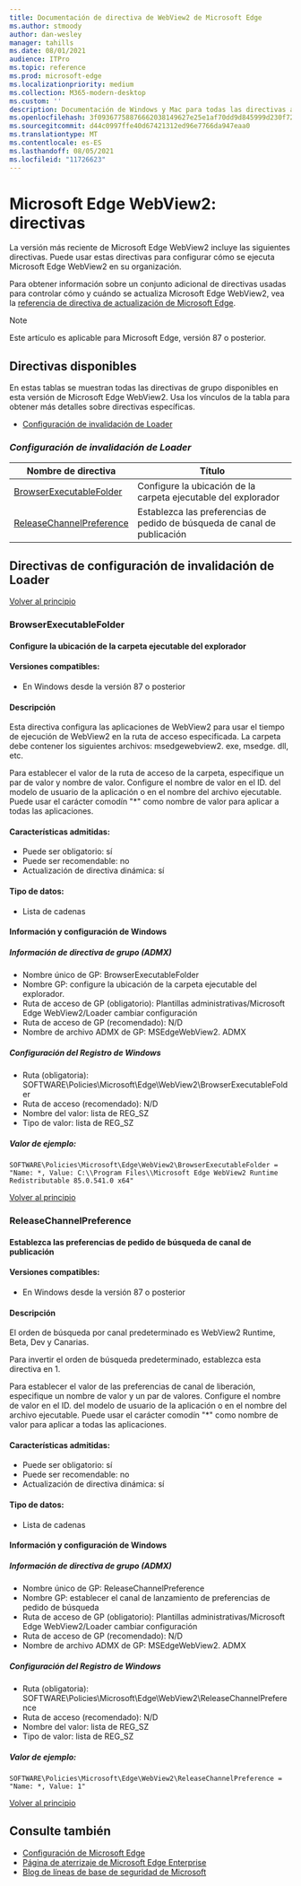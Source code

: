 ```yaml
---
title: Documentación de directiva de WebView2 de Microsoft Edge
ms.author: stmoody
author: dan-wesley
manager: tahills
ms.date: 08/01/2021
audience: ITPro
ms.topic: reference
ms.prod: microsoft-edge
ms.localizationpriority: medium
ms.collection: M365-modern-desktop
ms.custom: ''
description: Documentación de Windows y Mac para todas las directivas admitidas por Explorador Microsoft Edge
ms.openlocfilehash: 3f09367758876662038149627e25e1af70dd9d845999d230f72bb0f07239521f
ms.sourcegitcommit: d44c0997ffe40d67421312ed96e7766da947eaa0
ms.translationtype: MT
ms.contentlocale: es-ES
ms.lasthandoff: 08/05/2021
ms.locfileid: "11726623"
---
```

# <a name="microsoft-edge-webview2---policies"></a>Microsoft Edge WebView2: directivas

La versión más reciente de Microsoft Edge WebView2 incluye las siguientes directivas. Puede usar estas directivas para configurar cómo se ejecuta Microsoft Edge WebView2 en su organización.

Para obtener información sobre un conjunto adicional de directivas usadas para controlar cómo y cuándo se actualiza Microsoft Edge WebView2, vea la [referencia de directiva de actualización de Microsoft Edge](microsoft-edge-update-policies.md).


> [!NOTE]
> Este artículo es aplicable para Microsoft Edge, versión 87 o posterior.

## <a name="available-policies"></a>Directivas disponibles

En estas tablas se muestran todas las directivas de grupo disponibles en esta versión de Microsoft Edge WebView2. Usa los vínculos de la tabla para obtener más detalles sobre directivas específicas.

- [Configuración de invalidación de Loader](#loader-override-settings)


### [*<a name="loader-override-settings"></a>Configuración de invalidación de Loader*](#loader-override-settings-policies)

|Nombre de directiva|Título|
|-|-|
|[BrowserExecutableFolder](#browserexecutablefolder)|Configure la ubicación de la carpeta ejecutable del explorador|
|[ReleaseChannelPreference](#releasechannelpreference)|Establezca las preferencias de pedido de búsqueda de canal de publicación|




  ## <a name="loader-override-settings-policies"></a>Directivas de configuración de invalidación de Loader

  [Volver al principio](#microsoft-edge-webview2---policies)

  ### <a name="browserexecutablefolder"></a>BrowserExecutableFolder

  #### <a name="configure-the-location-of-the-browser-executable-folder"></a>Configure la ubicación de la carpeta ejecutable del explorador

  
  
  #### <a name="supported-versions"></a>Versiones compatibles:

  - En Windows desde la versión 87 o posterior

  #### <a name="description"></a>Descripción

  Esta directiva configura las aplicaciones de WebView2 para usar el tiempo de ejecución de WebView2 en la ruta de acceso especificada. La carpeta debe contener los siguientes archivos: msedgewebview2. exe, msedge. dll, etc.

Para establecer el valor de la ruta de acceso de la carpeta, especifique un par de valor y nombre de valor. Configure el nombre de valor en el ID. del modelo de usuario de la aplicación o en el nombre del archivo ejecutable. Puede usar el carácter comodín "*" como nombre de valor para aplicar a todas las aplicaciones.

  #### <a name="supported-features"></a>Características admitidas:

  - Puede ser obligatorio: sí
  - Puede ser recomendable: no
  - Actualización de directiva dinámica: sí

  #### <a name="data-type"></a>Tipo de datos:

  - Lista de cadenas

  #### <a name="windows-information-and-settings"></a>Información y configuración de Windows

  ##### <a name="group-policy-admx-info"></a>Información de directiva de grupo (ADMX)

  - Nombre único de GP: BrowserExecutableFolder
  - Nombre GP: configure la ubicación de la carpeta ejecutable del explorador.
  - Ruta de acceso de GP (obligatorio): Plantillas administrativas/Microsoft Edge WebView2/Loader cambiar configuración
  - Ruta de acceso de GP (recomendado): N/D
  - Nombre de archivo ADMX de GP: MSEdgeWebView2. ADMX

  ##### <a name="windows-registry-settings"></a>Configuración del Registro de Windows

  - Ruta (obligatoria): SOFTWARE\Policies\Microsoft\Edge\WebView2\BrowserExecutableFolder
  - Ruta de acceso (recomendado): N/D
  - Nombre del valor: lista de REG_SZ
  - Tipo de valor: lista de REG_SZ

  ##### <a name="example-value"></a>Valor de ejemplo:

```
SOFTWARE\Policies\Microsoft\Edge\WebView2\BrowserExecutableFolder = "Name: *, Value: C:\\Program Files\\Microsoft Edge WebView2 Runtime Redistributable 85.0.541.0 x64"

```

  

  [Volver al principio](#microsoft-edge-webview2---policies)

  ### <a name="releasechannelpreference"></a>ReleaseChannelPreference

  #### <a name="set-the-release-channel-search-order-preference"></a>Establezca las preferencias de pedido de búsqueda de canal de publicación

  
  
  #### <a name="supported-versions"></a>Versiones compatibles:

  - En Windows desde la versión 87 o posterior

  #### <a name="description"></a>Descripción

  El orden de búsqueda por canal predeterminado es WebView2 Runtime, Beta, Dev y Canarias.

Para invertir el orden de búsqueda predeterminado, establezca esta directiva en 1.

Para establecer el valor de las preferencias de canal de liberación, especifique un nombre de valor y un par de valores. Configure el nombre de valor en el ID. del modelo de usuario de la aplicación o en el nombre del archivo ejecutable. Puede usar el carácter comodín "*" como nombre de valor para aplicar a todas las aplicaciones.

  #### <a name="supported-features"></a>Características admitidas:

  - Puede ser obligatorio: sí
  - Puede ser recomendable: no
  - Actualización de directiva dinámica: sí

  #### <a name="data-type"></a>Tipo de datos:

  - Lista de cadenas

  #### <a name="windows-information-and-settings"></a>Información y configuración de Windows

  ##### <a name="group-policy-admx-info"></a>Información de directiva de grupo (ADMX)

  - Nombre único de GP: ReleaseChannelPreference
  - Nombre GP: establecer el canal de lanzamiento de preferencias de pedido de búsqueda
  - Ruta de acceso de GP (obligatorio): Plantillas administrativas/Microsoft Edge WebView2/Loader cambiar configuración
  - Ruta de acceso de GP (recomendado): N/D
  - Nombre de archivo ADMX de GP: MSEdgeWebView2. ADMX

  ##### <a name="windows-registry-settings"></a>Configuración del Registro de Windows

  - Ruta (obligatoria): SOFTWARE\Policies\Microsoft\Edge\WebView2\ReleaseChannelPreference
  - Ruta de acceso (recomendado): N/D
  - Nombre del valor: lista de REG_SZ
  - Tipo de valor: lista de REG_SZ

  ##### <a name="example-value"></a>Valor de ejemplo:

```
SOFTWARE\Policies\Microsoft\Edge\WebView2\ReleaseChannelPreference = "Name: *, Value: 1"

```

  

  [Volver al principio](#microsoft-edge-webview2---policies)


## <a name="see-also"></a>Consulte también

- [Configuración de Microsoft Edge](configure-microsoft-edge.md)
- [Página de aterrizaje de Microsoft Edge Enterprise](https://aka.ms/EdgeEnterprise)
- [Blog de líneas de base de seguridad de Microsoft](https://techcommunity.microsoft.com/t5/microsoft-security-baselines/bg-p/Microsoft-Security-Baselines)